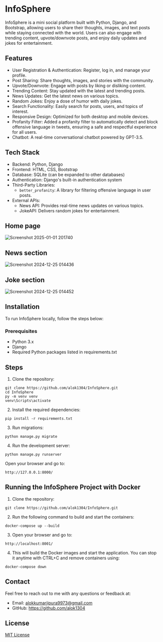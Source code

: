 # InfoSphere
InfoSphere is a mini social platform built with Python, Django, and Bootstrap, allowing users to share their thoughts, images, and text posts while staying connected with the world. Users can also engage with trending content, upvote/downvote posts, and enjoy daily updates and jokes for entertainment.

## Features
- User Registration & Authentication: Register, log in, and manage your profile.
- Post Sharing: Share thoughts, images, and stories with the community.
- Upvote/Downvote: Engage with posts by liking or disliking content.
- Trending Content: Stay updated with the latest and trending posts.
- News Updates: Get the latest news on various topics.
- Random Jokes: Enjoy a dose of humor with daily jokes.
- Search Functionality: Easily search for posts, users, and topics of interest.
- Responsive Design: Optimized for both desktop and mobile devices.
- Profanity Filter: Added a profanity filter to automatically detect and block offensive language in tweets, ensuring a safe and respectful experience for all users.
- Chatbot: A real-time conversational chatbot powered by GPT-3.5.
  
## Tech Stack
- Backend: Python, Django
- Frontend: HTML, CSS, Bootstrap
- Database: SQLite (can be expanded to other databases)
- Authentication: Django's built-in authentication system
- Third-Party Libraries:
    - `better_profanity`: A library for filtering offensive language in user posts.
- External APIs:
    - News API: Provides real-time news updates on various topics.
    - JokeAPI: Delivers random jokes for entertainment.
  
## Home page
![Screenshot 2025-01-01 201740](https://github.com/user-attachments/assets/c4972fa4-9a97-4678-bf0c-05b6c77ba52c)


## News section
![Screenshot 2024-12-25 014436](https://github.com/user-attachments/assets/e38ab664-2a69-4a18-8c08-3c89cfff9eb8)

## Joke section
![Screenshot 2024-12-25 014452](https://github.com/user-attachments/assets/eb32f548-5fcd-4c8b-90a6-e5d61a8bcd8d)

## Installation

To run InfoSphere locally, follow the steps below:

### Prerequisites
- Python 3.x
- Django
- Required Python packages listed in requirements.txt
  
## Steps
1. Clone the repository:

```
git clone https://github.com/alok1304/InfoSphere.git
cd InfoSphere
py -m venv venv
venv\Scripts\activate
```

2. Install the required dependencies:

```
pip install -r requirements.txt
```

3. Run migrations:
```
python manage.py migrate
```
4. Run the development server:
```
python manage.py runserver
```
Open your browser and go to:
```
http://127.0.0.1:8000/
```

## Running the InfoSphere Project with Docker
1. Clone the repository:

```
git clone https://github.com/alok1304/InfoSphere.git
```
2. Run the following command to build and start the containers:
```
docker-compose up --build
```

3. Open your browser and go to:
```
http://localhost:8001/
```
4. This will build the Docker images and start the application. You can stop it anytime with CTRL+C and remove containers using:
```
docker-compose down
```

## Contact
Feel free to reach out to me with any questions or feedback at:
- Email: alokkumarjipura9973@gmail.com
- GitHub: https://github.com/alok1304

## License

[MIT License](LICENSE)
